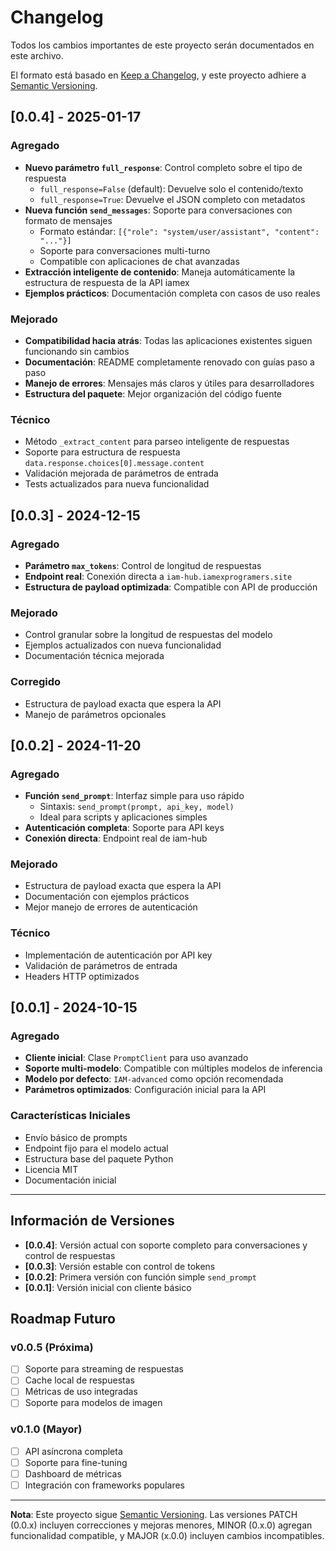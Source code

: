 # Changelog

Todos los cambios importantes de este proyecto serán documentados en este archivo.

El formato está basado en [Keep a Changelog](https://keepachangelog.com/en/1.0.0/),
y este proyecto adhiere a [Semantic Versioning](https://semver.org/spec/v2.0.0.html).

## [0.0.4] - 2025-01-17

### Agregado
- **Nuevo parámetro `full_response`**: Control completo sobre el tipo de respuesta
  - `full_response=False` (default): Devuelve solo el contenido/texto
  - `full_response=True`: Devuelve el JSON completo con metadatos
- **Nueva función `send_messages`**: Soporte para conversaciones con formato de mensajes
  - Formato estándar: `[{"role": "system/user/assistant", "content": "..."}]`
  - Soporte para conversaciones multi-turno
  - Compatible con aplicaciones de chat avanzadas
- **Extracción inteligente de contenido**: Maneja automáticamente la estructura de respuesta de la API iamex
- **Ejemplos prácticos**: Documentación completa con casos de uso reales

### Mejorado
- **Compatibilidad hacia atrás**: Todas las aplicaciones existentes siguen funcionando sin cambios
- **Documentación**: README completamente renovado con guías paso a paso
- **Manejo de errores**: Mensajes más claros y útiles para desarrolladores
- **Estructura del paquete**: Mejor organización del código fuente

### Técnico
- Método `_extract_content` para parseo inteligente de respuestas
- Soporte para estructura de respuesta `data.response.choices[0].message.content`
- Validación mejorada de parámetros de entrada
- Tests actualizados para nueva funcionalidad

## [0.0.3] - 2024-12-15

### Agregado
- **Parámetro `max_tokens`**: Control de longitud de respuestas
- **Endpoint real**: Conexión directa a `iam-hub.iamexprogramers.site`
- **Estructura de payload optimizada**: Compatible con API de producción

### Mejorado
- Control granular sobre la longitud de respuestas del modelo
- Ejemplos actualizados con nueva funcionalidad
- Documentación técnica mejorada

### Corregido
- Estructura de payload exacta que espera la API
- Manejo de parámetros opcionales

## [0.0.2] - 2024-11-20

### Agregado
- **Función `send_prompt`**: Interfaz simple para uso rápido
  - Sintaxis: `send_prompt(prompt, api_key, model)`
  - Ideal para scripts y aplicaciones simples
- **Autenticación completa**: Soporte para API keys
- **Conexión directa**: Endpoint real de iam-hub

### Mejorado
- Estructura de payload exacta que espera la API
- Documentación con ejemplos prácticos
- Mejor manejo de errores de autenticación

### Técnico
- Implementación de autenticación por API key
- Validación de parámetros de entrada
- Headers HTTP optimizados

## [0.0.1] - 2024-10-15

### Agregado
- **Cliente inicial**: Clase `PromptClient` para uso avanzado
- **Soporte multi-modelo**: Compatible con múltiples modelos de inferencia
- **Modelo por defecto**: `IAM-advanced` como opción recomendada
- **Parámetros optimizados**: Configuración inicial para la API

### Características Iniciales
- Envío básico de prompts
- Endpoint fijo para el modelo actual
- Estructura base del paquete Python
- Licencia MIT
- Documentación inicial

---

## Información de Versiones

- **[0.0.4]**: Versión actual con soporte completo para conversaciones y control de respuestas
- **[0.0.3]**: Versión estable con control de tokens
- **[0.0.2]**: Primera versión con función simple `send_prompt`
- **[0.0.1]**: Versión inicial con cliente básico

## Roadmap Futuro

### v0.0.5 (Próxima)
- [ ] Soporte para streaming de respuestas
- [ ] Cache local de respuestas
- [ ] Métricas de uso integradas
- [ ] Soporte para modelos de imagen

### v0.1.0 (Mayor)
- [ ] API asíncrona completa
- [ ] Soporte para fine-tuning
- [ ] Dashboard de métricas
- [ ] Integración con frameworks populares

---

**Nota**: Este proyecto sigue [Semantic Versioning](https://semver.org/). Las versiones PATCH (0.0.x) incluyen correcciones y mejoras menores, MINOR (0.x.0) agregan funcionalidad compatible, y MAJOR (x.0.0) incluyen cambios incompatibles.
